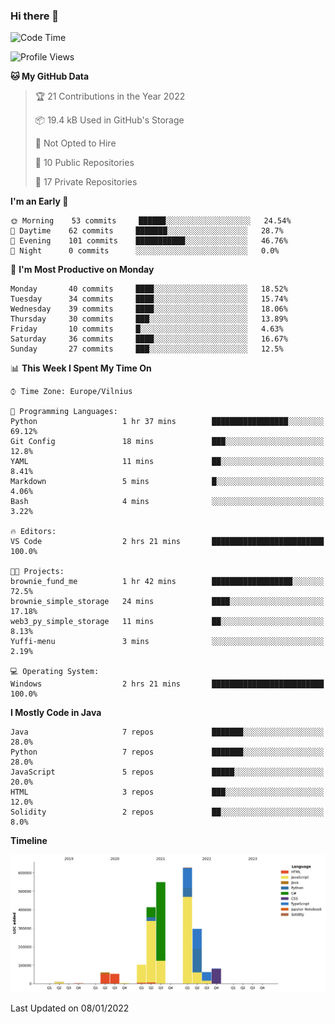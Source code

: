 ### Hi there 👋

<!--START_SECTION:waka-->
![Code Time](http://img.shields.io/badge/Code%20Time-527%20hrs%209%20mins-blue)

![Profile Views](http://img.shields.io/badge/Profile%20Views-0-blue)

**🐱 My GitHub Data** 

> 🏆 21 Contributions in the Year 2022
 > 
> 📦 19.4 kB Used in GitHub's Storage 
 > 
> 🚫 Not Opted to Hire
 > 
> 📜 10 Public Repositories 
 > 
> 🔑 17 Private Repositories  
 > 
**I'm an Early 🐤** 

```text
🌞 Morning    53 commits     ██████░░░░░░░░░░░░░░░░░░░   24.54% 
🌆 Daytime    62 commits     ███████░░░░░░░░░░░░░░░░░░   28.7% 
🌃 Evening    101 commits    ███████████░░░░░░░░░░░░░░   46.76% 
🌙 Night      0 commits      ░░░░░░░░░░░░░░░░░░░░░░░░░   0.0%

```
📅 **I'm Most Productive on Monday** 

```text
Monday       40 commits     ████░░░░░░░░░░░░░░░░░░░░░   18.52% 
Tuesday      34 commits     ████░░░░░░░░░░░░░░░░░░░░░   15.74% 
Wednesday    39 commits     ████░░░░░░░░░░░░░░░░░░░░░   18.06% 
Thursday     30 commits     ███░░░░░░░░░░░░░░░░░░░░░░   13.89% 
Friday       10 commits     █░░░░░░░░░░░░░░░░░░░░░░░░   4.63% 
Saturday     36 commits     ████░░░░░░░░░░░░░░░░░░░░░   16.67% 
Sunday       27 commits     ███░░░░░░░░░░░░░░░░░░░░░░   12.5%

```


📊 **This Week I Spent My Time On** 

```text
⌚︎ Time Zone: Europe/Vilnius

💬 Programming Languages: 
Python                   1 hr 37 mins        █████████████████░░░░░░░░   69.12% 
Git Config               18 mins             ███░░░░░░░░░░░░░░░░░░░░░░   12.8% 
YAML                     11 mins             ██░░░░░░░░░░░░░░░░░░░░░░░   8.41% 
Markdown                 5 mins              █░░░░░░░░░░░░░░░░░░░░░░░░   4.06% 
Bash                     4 mins              ░░░░░░░░░░░░░░░░░░░░░░░░░   3.22%

🔥 Editors: 
VS Code                  2 hrs 21 mins       █████████████████████████   100.0%

🐱‍💻 Projects: 
brownie_fund_me          1 hr 42 mins        ██████████████████░░░░░░░   72.5% 
brownie_simple_storage   24 mins             ████░░░░░░░░░░░░░░░░░░░░░   17.18% 
web3_py_simple_storage   11 mins             ██░░░░░░░░░░░░░░░░░░░░░░░   8.13% 
Yuffi-menu               3 mins              ░░░░░░░░░░░░░░░░░░░░░░░░░   2.19%

💻 Operating System: 
Windows                  2 hrs 21 mins       █████████████████████████   100.0%

```

**I Mostly Code in Java** 

```text
Java                     7 repos             ███████░░░░░░░░░░░░░░░░░░   28.0% 
Python                   7 repos             ███████░░░░░░░░░░░░░░░░░░   28.0% 
JavaScript               5 repos             █████░░░░░░░░░░░░░░░░░░░░   20.0% 
HTML                     3 repos             ███░░░░░░░░░░░░░░░░░░░░░░   12.0% 
Solidity                 2 repos             ██░░░░░░░░░░░░░░░░░░░░░░░   8.0%

```


**Timeline**

![Chart not found](https://raw.githubusercontent.com/BenasVolkovas/BenasVolkovas/main/charts/bar_graph.png) 


 Last Updated on 08/01/2022
<!--END_SECTION:waka-->
